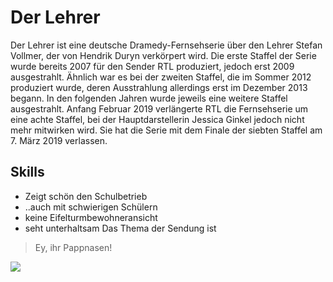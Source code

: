 # Der Lehrer
Der Lehrer ist eine deutsche Dramedy-Fernsehserie über den Lehrer Stefan Vollmer, der von Hendrik Duryn verkörpert wird. Die erste Staffel der Serie wurde bereits 2007 für den Sender RTL produziert, jedoch erst 2009 ausgestrahlt. Ähnlich war es bei der zweiten Staffel, die im Sommer 2012 produziert wurde, deren Ausstrahlung allerdings erst im Dezember 2013 begann. In den folgenden Jahren wurde jeweils eine weitere Staffel ausgestrahlt.
Anfang Februar 2019 verlängerte RTL die Fernsehserie um eine achte Staffel, bei der Hauptdarstellerin Jessica Ginkel jedoch nicht mehr mitwirken wird. Sie hat die Serie mit dem Finale der siebten Staffel am 7. März 2019 verlassen.
## Skills
* Zeigt schön den Schulbetrieb
* ..auch mit schwierigen Schülern
* keine Eifelturmbewohneransicht
* seht unterhaltsam
Das Thema der Sendung ist
> Ey, ihr Pappnasen!
<img src="https://de.wikipedia.org/wiki/Hendrik_Duryn#/media/Datei:HendrikDuryn.jpg" />
